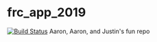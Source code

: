 # frc_app_2019
[![Build Status](https://travis-ci.org/TigardTech/frc_app_2019.svg?branch=master)](https://travis-ci.org/TigardTech/frc_app_2019)
Aaron, Aaron, and Justin's fun repo
